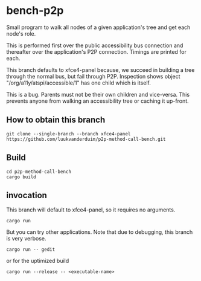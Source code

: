 # bench-p2p

Small program to walk all nodes of a given application's tree and get each node's role.

This is performed first over the public accessibility bus connection and thereafter over the application's P2P connection.
Timings are printed for each.

This branch defaults to xfce4-panel because, we succeed in building a tree through the normal bus,
but fail through P2P. Inspection shows object "/org/a11y/atspi/accessible/1" has one child which is itself.

This is a bug.
Parents must not be their own children and vice-versa.
This prevents anyone from walking an accessibility tree or caching it up-front.

## How to obtain this branch

```shell
git clone --single-branch --branch xfce4-panel https://github.com/luukvanderduim/p2p-method-call-bench.git
```

## Build

```shell
cd p2p-method-call-bench
cargo build 
```

## invocation

This branch will default to xfce4-panel, so it requires no arguments.

```shell
cargo run
```

But you can try other applications.
Note that due to debugging, this branch is very verbose.

```shell
cargo run -- gedit
```

or for the uptimized build

```shell
cargo run --release -- <executable-name>
```
